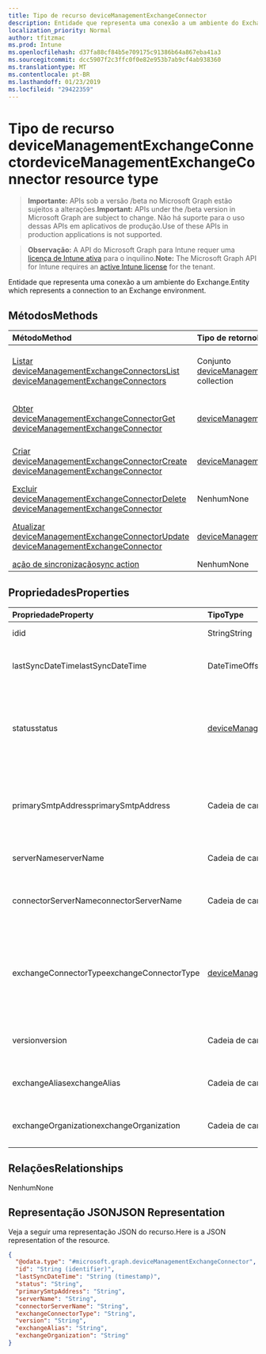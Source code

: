 ```yaml
---
title: Tipo de recurso deviceManagementExchangeConnector
description: Entidade que representa uma conexão a um ambiente do Exchange.
localization_priority: Normal
author: tfitzmac
ms.prod: Intune
ms.openlocfilehash: d37fa88cf84b5e709175c91386b64a867eba41a3
ms.sourcegitcommit: dcc5907f2c3ffc0f0e82e953b7ab9cf4ab938360
ms.translationtype: MT
ms.contentlocale: pt-BR
ms.lasthandoff: 01/23/2019
ms.locfileid: "29422359"
---
```

# <a name="devicemanagementexchangeconnector-resource-type"></a><span data-ttu-id="b6051-103">Tipo de recurso deviceManagementExchangeConnector</span><span class="sxs-lookup"><span data-stu-id="b6051-103">deviceManagementExchangeConnector resource type</span></span>

> <span data-ttu-id="b6051-104">**Importante:** APIs sob a versão /beta no Microsoft Graph estão sujeitos a alterações.</span><span class="sxs-lookup"><span data-stu-id="b6051-104">**Important:** APIs under the /beta version in Microsoft Graph are subject to change.</span></span> <span data-ttu-id="b6051-105">Não há suporte para o uso dessas APIs em aplicativos de produção.</span><span class="sxs-lookup"><span data-stu-id="b6051-105">Use of these APIs in production applications is not supported.</span></span>

> <span data-ttu-id="b6051-106">**Observação:** A API do Microsoft Graph para Intune requer uma [licença de Intune ativa](https://go.microsoft.com/fwlink/?linkid=839381) para o inquilino.</span><span class="sxs-lookup"><span data-stu-id="b6051-106">**Note:** The Microsoft Graph API for Intune requires an [active Intune license](https://go.microsoft.com/fwlink/?linkid=839381) for the tenant.</span></span>

<span data-ttu-id="b6051-107">Entidade que representa uma conexão a um ambiente do Exchange.</span><span class="sxs-lookup"><span data-stu-id="b6051-107">Entity which represents a connection to an Exchange environment.</span></span>

## <a name="methods"></a><span data-ttu-id="b6051-108">Métodos</span><span class="sxs-lookup"><span data-stu-id="b6051-108">Methods</span></span>
|<span data-ttu-id="b6051-109">Método</span><span class="sxs-lookup"><span data-stu-id="b6051-109">Method</span></span>|<span data-ttu-id="b6051-110">Tipo de retorno</span><span class="sxs-lookup"><span data-stu-id="b6051-110">Return Type</span></span>|<span data-ttu-id="b6051-111">Descrição</span><span class="sxs-lookup"><span data-stu-id="b6051-111">Description</span></span>|
|:---|:---|:---|
|[<span data-ttu-id="b6051-112">Listar deviceManagementExchangeConnectors</span><span class="sxs-lookup"><span data-stu-id="b6051-112">List deviceManagementExchangeConnectors</span></span>](../api/intune-onboarding-devicemanagementexchangeconnector-list.md)|<span data-ttu-id="b6051-113">Conjunto [deviceManagementExchangeConnector](../resources/intune-onboarding-devicemanagementexchangeconnector.md)</span><span class="sxs-lookup"><span data-stu-id="b6051-113">[deviceManagementExchangeConnector](../resources/intune-onboarding-devicemanagementexchangeconnector.md) collection</span></span>|<span data-ttu-id="b6051-114">Listar propriedades e relações de objeto de [deviceManagementExchangeConnector](../resources/intune-onboarding-devicemanagementexchangeconnector.md).</span><span class="sxs-lookup"><span data-stu-id="b6051-114">List properties and relationships of the [deviceManagementExchangeConnector](../resources/intune-onboarding-devicemanagementexchangeconnector.md) objects.</span></span>|
|[<span data-ttu-id="b6051-115">Obter deviceManagementExchangeConnector</span><span class="sxs-lookup"><span data-stu-id="b6051-115">Get deviceManagementExchangeConnector</span></span>](../api/intune-onboarding-devicemanagementexchangeconnector-get.md)|[<span data-ttu-id="b6051-116">deviceManagementExchangeConnector</span><span class="sxs-lookup"><span data-stu-id="b6051-116">deviceManagementExchangeConnector</span></span>](../resources/intune-onboarding-devicemanagementexchangeconnector.md)|<span data-ttu-id="b6051-117">Ler propriedades e relações de objetos de [deviceManagementExchangeConnector](../resources/intune-onboarding-devicemanagementexchangeconnector.md).</span><span class="sxs-lookup"><span data-stu-id="b6051-117">Read properties and relationships of the [deviceManagementExchangeConnector](../resources/intune-onboarding-devicemanagementexchangeconnector.md) object.</span></span>|
|[<span data-ttu-id="b6051-118">Criar deviceManagementExchangeConnector</span><span class="sxs-lookup"><span data-stu-id="b6051-118">Create deviceManagementExchangeConnector</span></span>](../api/intune-onboarding-devicemanagementexchangeconnector-create.md)|[<span data-ttu-id="b6051-119">deviceManagementExchangeConnector</span><span class="sxs-lookup"><span data-stu-id="b6051-119">deviceManagementExchangeConnector</span></span>](../resources/intune-onboarding-devicemanagementexchangeconnector.md)|<span data-ttu-id="b6051-120">Criar um novo objeto de [deviceManagementExchangeConnector](../resources/intune-onboarding-devicemanagementexchangeconnector.md).</span><span class="sxs-lookup"><span data-stu-id="b6051-120">Create a new [deviceManagementExchangeConnector](../resources/intune-onboarding-devicemanagementexchangeconnector.md) object.</span></span>|
|[<span data-ttu-id="b6051-121">Excluir deviceManagementExchangeConnector</span><span class="sxs-lookup"><span data-stu-id="b6051-121">Delete deviceManagementExchangeConnector</span></span>](../api/intune-onboarding-devicemanagementexchangeconnector-delete.md)|<span data-ttu-id="b6051-122">Nenhum</span><span class="sxs-lookup"><span data-stu-id="b6051-122">None</span></span>|<span data-ttu-id="b6051-123">Excluir [deviceManagementExchangeConnector](../resources/intune-onboarding-devicemanagementexchangeconnector.md).</span><span class="sxs-lookup"><span data-stu-id="b6051-123">Deletes a [deviceManagementExchangeConnector](../resources/intune-onboarding-devicemanagementexchangeconnector.md).</span></span>|
|[<span data-ttu-id="b6051-124">Atualizar deviceManagementExchangeConnector</span><span class="sxs-lookup"><span data-stu-id="b6051-124">Update deviceManagementExchangeConnector</span></span>](../api/intune-onboarding-devicemanagementexchangeconnector-update.md)|[<span data-ttu-id="b6051-125">deviceManagementExchangeConnector</span><span class="sxs-lookup"><span data-stu-id="b6051-125">deviceManagementExchangeConnector</span></span>](../resources/intune-onboarding-devicemanagementexchangeconnector.md)|<span data-ttu-id="b6051-126">Atualizar as propriedades de um objeto de [deviceManagementExchangeConnector](../resources/intune-onboarding-devicemanagementexchangeconnector.md).</span><span class="sxs-lookup"><span data-stu-id="b6051-126">Update the properties of a [deviceManagementExchangeConnector](../resources/intune-onboarding-devicemanagementexchangeconnector.md) object.</span></span>|
|[<span data-ttu-id="b6051-127">ação de sincronização</span><span class="sxs-lookup"><span data-stu-id="b6051-127">sync action</span></span>](../api/intune-onboarding-devicemanagementexchangeconnector-sync.md)|<span data-ttu-id="b6051-128">Nenhum</span><span class="sxs-lookup"><span data-stu-id="b6051-128">None</span></span>|<span data-ttu-id="b6051-129">Ainda não documentado</span><span class="sxs-lookup"><span data-stu-id="b6051-129">Not yet documented</span></span>|

## <a name="properties"></a><span data-ttu-id="b6051-130">Propriedades</span><span class="sxs-lookup"><span data-stu-id="b6051-130">Properties</span></span>
|<span data-ttu-id="b6051-131">Propriedade</span><span class="sxs-lookup"><span data-stu-id="b6051-131">Property</span></span>|<span data-ttu-id="b6051-132">Tipo</span><span class="sxs-lookup"><span data-stu-id="b6051-132">Type</span></span>|<span data-ttu-id="b6051-133">Descrição</span><span class="sxs-lookup"><span data-stu-id="b6051-133">Description</span></span>|
|:---|:---|:---|
|<span data-ttu-id="b6051-134">id</span><span class="sxs-lookup"><span data-stu-id="b6051-134">id</span></span>|<span data-ttu-id="b6051-135">String</span><span class="sxs-lookup"><span data-stu-id="b6051-135">String</span></span>|<span data-ttu-id="b6051-136">Ainda não documentado</span><span class="sxs-lookup"><span data-stu-id="b6051-136">Not yet documented</span></span>|
|<span data-ttu-id="b6051-137">lastSyncDateTime</span><span class="sxs-lookup"><span data-stu-id="b6051-137">lastSyncDateTime</span></span>|<span data-ttu-id="b6051-138">DateTimeOffset</span><span class="sxs-lookup"><span data-stu-id="b6051-138">DateTimeOffset</span></span>|<span data-ttu-id="b6051-139">Hora da última sincronização do Exchange Connector</span><span class="sxs-lookup"><span data-stu-id="b6051-139">Last sync time for the Exchange Connector</span></span>|
|<span data-ttu-id="b6051-140">status</span><span class="sxs-lookup"><span data-stu-id="b6051-140">status</span></span>|[<span data-ttu-id="b6051-141">deviceManagementExchangeConnectorStatus</span><span class="sxs-lookup"><span data-stu-id="b6051-141">deviceManagementExchangeConnectorStatus</span></span>](../resources/intune-onboarding-devicemanagementexchangeconnectorstatus.md)|<span data-ttu-id="b6051-142">Status de conector do Exchange.</span><span class="sxs-lookup"><span data-stu-id="b6051-142">Exchange Connector Status.</span></span> <span data-ttu-id="b6051-143">Os valores possíveis são: `none`, `connectionPending`, `connected`, `disconnected`.</span><span class="sxs-lookup"><span data-stu-id="b6051-143">Possible values are: `none`, `connectionPending`, `connected`, `disconnected`.</span></span>|
|<span data-ttu-id="b6051-144">primarySmtpAddress</span><span class="sxs-lookup"><span data-stu-id="b6051-144">primarySmtpAddress</span></span>|<span data-ttu-id="b6051-145">Cadeia de caracteres</span><span class="sxs-lookup"><span data-stu-id="b6051-145">String</span></span>|<span data-ttu-id="b6051-146">Endereço de email usado para configurar o serviço a serviço do Exchange Connector.</span><span class="sxs-lookup"><span data-stu-id="b6051-146">Email address used to configure the Service To Service Exchange Connector.</span></span>|
|<span data-ttu-id="b6051-147">serverName</span><span class="sxs-lookup"><span data-stu-id="b6051-147">serverName</span></span>|<span data-ttu-id="b6051-148">Cadeia de caracteres</span><span class="sxs-lookup"><span data-stu-id="b6051-148">String</span></span>|<span data-ttu-id="b6051-149">O nome do servidor do Exchange.</span><span class="sxs-lookup"><span data-stu-id="b6051-149">The name of the Exchange server.</span></span>|
|<span data-ttu-id="b6051-150">connectorServerName</span><span class="sxs-lookup"><span data-stu-id="b6051-150">connectorServerName</span></span>|<span data-ttu-id="b6051-151">Cadeia de caracteres</span><span class="sxs-lookup"><span data-stu-id="b6051-151">String</span></span>|<span data-ttu-id="b6051-152">O nome do servidor que hospeda o Exchange Connector.</span><span class="sxs-lookup"><span data-stu-id="b6051-152">The name of the server hosting the Exchange Connector.</span></span>|
|<span data-ttu-id="b6051-153">exchangeConnectorType</span><span class="sxs-lookup"><span data-stu-id="b6051-153">exchangeConnectorType</span></span>|[<span data-ttu-id="b6051-154">deviceManagementExchangeConnectorType</span><span class="sxs-lookup"><span data-stu-id="b6051-154">deviceManagementExchangeConnectorType</span></span>](../resources/intune-onboarding-devicemanagementexchangeconnectortype.md)|<span data-ttu-id="b6051-155">O tipo de Exchange Connector configurado.</span><span class="sxs-lookup"><span data-stu-id="b6051-155">The type of Exchange Connector Configured.</span></span> <span data-ttu-id="b6051-156">Os valores possíveis são: `onPremises`, `hosted`, `serviceToService`, `dedicated`.</span><span class="sxs-lookup"><span data-stu-id="b6051-156">Possible values are: `onPremises`, `hosted`, `serviceToService`, `dedicated`.</span></span>|
|<span data-ttu-id="b6051-157">version</span><span class="sxs-lookup"><span data-stu-id="b6051-157">version</span></span>|<span data-ttu-id="b6051-158">Cadeia de caracteres</span><span class="sxs-lookup"><span data-stu-id="b6051-158">String</span></span>|<span data-ttu-id="b6051-159">A versão do ExchangeConnectorAgent</span><span class="sxs-lookup"><span data-stu-id="b6051-159">The version of the ExchangeConnectorAgent</span></span>|
|<span data-ttu-id="b6051-160">exchangeAlias</span><span class="sxs-lookup"><span data-stu-id="b6051-160">exchangeAlias</span></span>|<span data-ttu-id="b6051-161">Cadeia de caracteres</span><span class="sxs-lookup"><span data-stu-id="b6051-161">String</span></span>|<span data-ttu-id="b6051-162">Um alias atribuído a um servidor Exchange</span><span class="sxs-lookup"><span data-stu-id="b6051-162">An alias assigned to the Exchange server</span></span>|
|<span data-ttu-id="b6051-163">exchangeOrganization</span><span class="sxs-lookup"><span data-stu-id="b6051-163">exchangeOrganization</span></span>|<span data-ttu-id="b6051-164">Cadeia de caracteres</span><span class="sxs-lookup"><span data-stu-id="b6051-164">String</span></span>|<span data-ttu-id="b6051-165">Organização do Exchange no servidor Exchange</span><span class="sxs-lookup"><span data-stu-id="b6051-165">Exchange Organization to the Exchange server</span></span>|

## <a name="relationships"></a><span data-ttu-id="b6051-166">Relações</span><span class="sxs-lookup"><span data-stu-id="b6051-166">Relationships</span></span>
<span data-ttu-id="b6051-167">Nenhum</span><span class="sxs-lookup"><span data-stu-id="b6051-167">None</span></span>

## <a name="json-representation"></a><span data-ttu-id="b6051-168">Representação JSON</span><span class="sxs-lookup"><span data-stu-id="b6051-168">JSON Representation</span></span>
<span data-ttu-id="b6051-169">Veja a seguir uma representação JSON do recurso.</span><span class="sxs-lookup"><span data-stu-id="b6051-169">Here is a JSON representation of the resource.</span></span>
<!-- {
  "blockType": "resource",
  "keyProperty": "id",
  "@odata.type": "microsoft.graph.deviceManagementExchangeConnector"
}
-->
``` json
{
  "@odata.type": "#microsoft.graph.deviceManagementExchangeConnector",
  "id": "String (identifier)",
  "lastSyncDateTime": "String (timestamp)",
  "status": "String",
  "primarySmtpAddress": "String",
  "serverName": "String",
  "connectorServerName": "String",
  "exchangeConnectorType": "String",
  "version": "String",
  "exchangeAlias": "String",
  "exchangeOrganization": "String"
}
```




